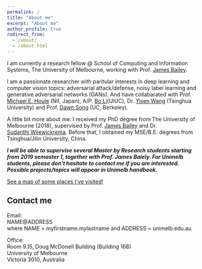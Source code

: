 ```yaml
---
permalink: /
title: "About me"
excerpt: "About me"
author_profile: true
redirect_from: 
  - /about/
  - /about.html
---
```

I am currently a research fellow @ School of Computing and Information Systems, The University of Melbourne, working with Prof. [James Bailey](http://people.eng.unimelb.edu.au/baileyj/).

I am a passionate researcher with paritular interests in deep learning and computer vision topics: adversarial attack/defense, noisy label learning and generative adversarial networks (GANs). And have collabarated with Prof. [Michael E. Houle](http://research.nii.ac.jp/~meh/) (NII, Japan), A/P. [Bo Li](http://www.crystal-boli.com/)(UIUC), Dr. [Yisen Wang](https://www.cc.gatech.edu/~ywang3430/) (Tsinghua University) and Prof. [Dawn Song](https://people.eecs.berkeley.edu/~dawnsong/) (UC, Berkeley).

A little bit more about me: I received my PhD degree from The University of Melbourne (2018), supervised by Prof. [James Bailey](http://people.eng.unimelb.edu.au/baileyj/) and Dr. [Sudanthi Wijewickrema](https://scholar.google.com/citations?user=MjgOHPYAAAAJ&hl=en). Before that, I obtained my MSE/B.E. degrees from Tsinghua/Jilin University, China.

**_I will be able to supervise several Master by Research students starting from 2019 semaster 1, together with Prof. James Baiely. For Unimelb students, please don't hasitate to contact me if you are interested. Possible projects/topics will appear in Unimelb handbook._**

<p style="text-decoration:underline;"><a href="/talkmap.html">See a map of some places I've visited!</a></p>

Contact me
------
Email:<br/>
 NAME@ADDRESS<br/>
 where NAME = myfirstname.mylastname and ADDRESS = unimelb.edu.au<br/>

Office:<br/>
Room 9.15, Doug McDonell Building (Building 168)<br/>
University of Melbourne<br/>
Victoria 3010, Australia<br/>
